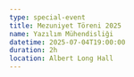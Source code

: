 ```yaml
---
type: special-event
title: Mezuniyet Töreni 2025
name: Yazılım Mühendisliği
datetime: 2025-07-04T19:00:00
duration: 2h
location: Albert Long Hall
---
```

